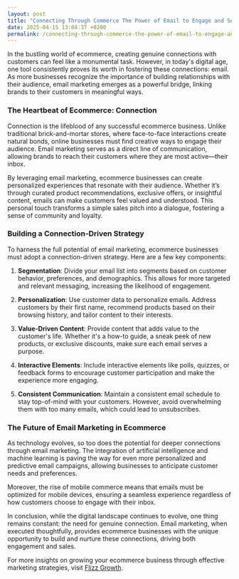 ```yaml
---
layout: post
title: "Connecting Through Commerce The Power of Email to Engage and Sell"
date: 2025-04-15 13:04:37 +0200
permalink: /connecting-through-commerce-the-power-of-email-to-engage-and-sell/
---
```



In the bustling world of ecommerce, creating genuine connections with customers can feel like a monumental task. However, in today's digital age, one tool consistently proves its worth in fostering these connections: email. As more businesses recognize the importance of building relationships with their audience, email marketing emerges as a powerful bridge, linking brands to their customers in meaningful ways.

### The Heartbeat of Ecommerce: Connection

Connection is the lifeblood of any successful ecommerce business. Unlike traditional brick-and-mortar stores, where face-to-face interactions create natural bonds, online businesses must find creative ways to engage their audience. Email marketing serves as a direct line of communication, allowing brands to reach their customers where they are most active—their inbox.

By leveraging email marketing, ecommerce businesses can create personalized experiences that resonate with their audience. Whether it’s through curated product recommendations, exclusive offers, or insightful content, emails can make customers feel valued and understood. This personal touch transforms a simple sales pitch into a dialogue, fostering a sense of community and loyalty.

### Building a Connection-Driven Strategy

To harness the full potential of email marketing, ecommerce businesses must adopt a connection-driven strategy. Here are a few key components:

1. **Segmentation**: Divide your email list into segments based on customer behavior, preferences, and demographics. This allows for more targeted and relevant messaging, increasing the likelihood of engagement.

2. **Personalization**: Use customer data to personalize emails. Address customers by their first name, recommend products based on their browsing history, and tailor content to their interests.

3. **Value-Driven Content**: Provide content that adds value to the customer's life. Whether it's a how-to guide, a sneak peek of new products, or exclusive discounts, make sure each email serves a purpose.

4. **Interactive Elements**: Include interactive elements like polls, quizzes, or feedback forms to encourage customer participation and make the experience more engaging.

5. **Consistent Communication**: Maintain a consistent email schedule to stay top-of-mind with your customers. However, avoid overwhelming them with too many emails, which could lead to unsubscribes.

### The Future of Email Marketing in Ecommerce

As technology evolves, so too does the potential for deeper connections through email marketing. The integration of artificial intelligence and machine learning is paving the way for even more personalized and predictive email campaigns, allowing businesses to anticipate customer needs and preferences.

Moreover, the rise of mobile commerce means that emails must be optimized for mobile devices, ensuring a seamless experience regardless of how customers choose to engage with their inbox.

In conclusion, while the digital landscape continues to evolve, one thing remains constant: the need for genuine connection. Email marketing, when executed thoughtfully, provides ecommerce businesses with the unique opportunity to build and nurture these connections, driving both engagement and sales.

For more insights on growing your ecommerce business through effective marketing strategies, visit [Flizz Growth](https://flizzgrowth.com).
